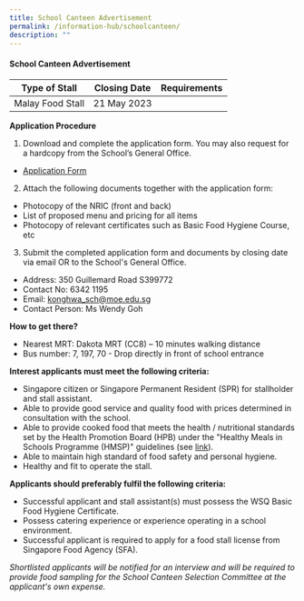 ```yaml
---
title: School Canteen Advertisement
permalink: /information-hub/schoolcanteen/
description: ""
---
```

#### School Canteen Advertisement

| Type of Stall | Closing Date | Requirements |
| -------- | -------- | -------- |
| Malay Food Stall | 21 May 2023 | |


**Application Procedure**

1. Download and complete the application form. You may also request for a hardcopy from the School’s General Office.
* [Application Form](/files/application%20form%20for%20canteen%20stall.pdf) 

2. Attach the following documents together with the application form:
* Photocopy of the NRIC (front and back)
* List of proposed menu and pricing for all items
* Photocopy of relevant certificates such as Basic Food Hygiene Course, etc

3. Submit the completed application form and documents by closing date via email OR to the School's General Office.

* Address: 350 Guillemard Road S399772
* Contact No: 6342 1195
* Email: konghwa_sch@moe.edu.sg
* Contact Person: Ms Wendy Goh

**How to get there?**
* Nearest MRT: Dakota MRT (CC8) – 10 minutes walking distance
* Bus number: 7, 197, 70 - Drop directly in front of school entrance

**Interest applicants must meet the following criteria:**
* Singapore citizen or Singapore Permanent Resident (SPR) for stallholder and stall assistant.
* Able to provide good service and quality food with prices determined in consultation with the school.
* Able to provide cooked food that meets the health / nutritional standards set by the Health Promotion Board (HPB) under the "Healthy Meals in Schools Programme (HMSP)" guidelines (see [link](https://www.hpb.gov.sg/schools/school-programmes/healthy-meals-in-schools-programme)).
* Able to maintain high standard of food safety and personal hygiene.
* Healthy and fit to operate the stall.


**Applicants should preferably fulfil the following criteria:**
* Successful applicant and stall assistant(s) must possess the WSQ Basic Food Hygiene Certificate.
* Possess catering experience or experience operating in a school environment.
* Successful applicant is required to apply for a food stall license from Singapore Food Agency (SFA). 


*Shortlisted applicants will be notified for an interview and will be required to provide food sampling for the School Canteen Selection Committee at the applicant's own expense.*